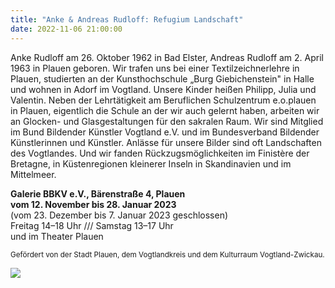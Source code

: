 ```yaml
---
title: "Anke & Andreas Rudloff: Refugium Landschaft"
date: 2022-11-06 21:00:00
---
```


Anke Rudloff am 26. Oktober 1962 in Bad Elster, Andreas Rudloff am 2. April 1963 in Plauen geboren. Wir trafen uns bei einer Textilzeichnerlehre in Plauen, studierten an der Kunsthochschule „Burg Giebichenstein" in Halle und wohnen in Adorf im Vogtland. Unsere Kinder heißen Philipp, Julia und Valentin. Neben der Lehrtätigkeit am Beruflichen Schulzentrum e.o.plauen in Plauen, eigentlich die Schule an der wir auch gelernt haben, arbeiten wir an Glocken- und Glasgestaltungen für den sakralen Raum. Wir sind Mitglied im Bund Bildender Künstler Vogtland e.V. und im Bundesverband Bildender Künstlerinnen und Künstler. Anlässe für unsere Bilder sind oft Landschaften des Vogtlandes. Und wir fanden Rückzugsmöglichkeiten im Finistère der Bretagne, in Küstenregionen kleinerer Inseln in Skandinavien und im Mittelmeer.

<b>Galerie BBKV e.V., Bärenstraße 4, Plauen<br>
vom 12. November bis 28. Januar 2023</b><br>
(vom 23. Dezember bis 7. Januar 2023 geschlossen)<br>
Freitag 14–18 Uhr /// Samstag 13–17 Uhr<br>
und im Theater Plauen

<small>Gefördert von der Stadt Plauen, dem Vogtlandkreis und dem Kulturraum Vogtland-Zwickau.</small>

![](/img/2022-11-06-anke-und-andreas-rudloff-refugium-landschaft/01.jpg)

